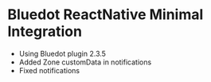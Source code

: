 # Bluedot ReactNative Minimal Integration

- Using Bluedot plugin 2.3.5
- Added Zone customData in notifications
- Fixed notifications
